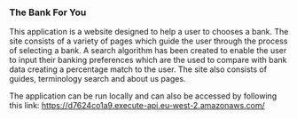 ### The Bank For You

This application is a website designed to help a user to chooses a bank. The site consists of a variety of pages
which guide the user through the process of selecting a bank. A search algorithm has been created to enable the user to input 
their banking preferences which are the used to compare with bank data creating a percentage match to the user.
The site also consists of guides, terminology search and about us pages. 

The application can be run locally and can also be accessed by following this link: https://d7624co1a9.execute-api.eu-west-2.amazonaws.com/
